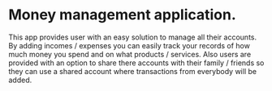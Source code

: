 # Money management application.

This app provides user with an easy solution to manage all their accounts. By adding incomes / expenses you can easily track your records of how much money you spend and on what products / services.
Also users are provided with an option to share there accounts with their family / friends so they can use a shared account where transactions from everybody will be added.
